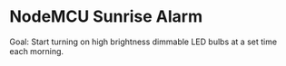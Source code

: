 # NodeMCU Sunrise Alarm

Goal: Start turning on high brightness dimmable LED bulbs at a set time each morning.
